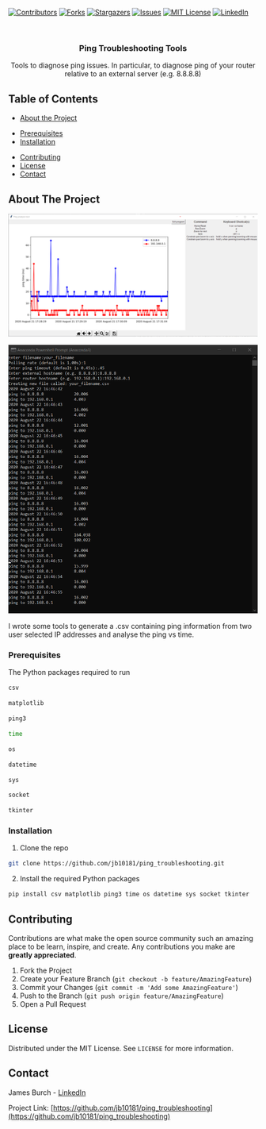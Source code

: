 <!--
*** Thanks for checking out this README Template. If you have a suggestion that would
*** make this better, please fork the repo and create a pull request or simply open
*** an issue with the tag "enhancement".
*** Thanks again! Now go create something AMAZING! :D
***
***
***
*** To avoid retyping too much info. Do a search and replace for the following:
*** github_username, repo, twitter_handle, email
-->





<!-- PROJECT SHIELDS -->
<!--
*** I'm using markdown "reference style" links for readability.
*** Reference links are enclosed in brackets [ ] instead of parentheses ( ).
*** See the bottom of this document for the declaration of the reference variables
*** for contributors-url, forks-url, etc. This is an optional, concise syntax you may use.
*** https://www.markdownguide.org/basic-syntax/#reference-style-links
-->
[![Contributors][contributors-shield]][contributors-url]
[![Forks][forks-shield]][forks-url]
[![Stargazers][stars-shield]][stars-url]
[![Issues][issues-shield]][issues-url]
[![MIT License][license-shield]][license-url]
[![LinkedIn][linkedin-shield]][linkedin-url]



<!-- PROJECT LOGO -->
<br />
<p align="center">
  <!-- <a href="https://github.com/jb10181/ping_troubleshooting">
    <img src="images/logo.png" alt="Logo" width="80" height="80">
  </a> -->

  <h3 align="center">Ping Troubleshooting Tools</h3>

  <p align="center">
    Tools to diagnose ping issues. In particular, to diagnose ping of your router relative to an external server (e.g. 8.8.8.8)
    <br />
    <!-- <a href="https://github.com/jb10181/ping_troubleshooting"><strong>Explore the docs »</strong></a>
    <br />
    <br />
    <a href="https://github.com/jb10181/ping_troubleshooting">View Demo</a>
    ·
    <a href="https://github.com/jb10181/ping_troubleshooting/issues">Report Bug</a>
    ·
    <a href="https://github.com/jb10181/ping_troubleshooting/issues">Request Feature</a> -->
  </p>
</p>



<!-- TABLE OF CONTENTS -->
## Table of Contents

* [About the Project](#about-the-project)
  <!-- * [Built With](#built-with) -->
<!-- * [Getting Started](#getting-started) -->
* [Prerequisites](#prerequisites)
* [Installation](#installation)
<!-- * [Usage](#usage) -->
<!-- * [Roadmap](#roadmap) -->
* [Contributing](#contributing)
* [License](#license)
* [Contact](#contact)
<!-- * [Acknowledgements](#acknowledgements) -->



<!-- ABOUT THE PROJECT -->
## About The Project

[![Ping Troubleshooting Tools Screen Shot][product-screenshot]](https://github.com/jb10181/ping_troubleshooting/blob/master/images/viewer.png)

[![Ping Troubleshooting Tools Screen Shot 2][product-screenshot2]](https://github.com/jb10181/ping_troubleshooting/blob/master/images/generator.png)

<!-- [LinkedIn](https://github.com/jb10181/ping_troubleshooting/blob/master/images/generator.png)
https://github.com/jb10181/ping_troubleshooting/blob/master/images/viewer.png -->

<!-- [![Ping Troubleshooting Tools Screen Shot 2][product-screenshot]](https://github.com/jb10181/ping_troubleshooting/blob/master/images/generator.png) -->

I wrote some tools to generate a .csv containing ping information from two user selected IP addresses and analyse the ping vs time.

<!-- Here's a blank template to get started:
**To avoid retyping too much info. Do a search and replace with your text editor for the following:**
`github_username`, `repo`, `twitter_handle`, `email` -->


<!-- ### Built With

* []()
* []()
* []() -->



<!-- GETTING STARTED -->
<!-- ## Getting Started

To get a local copy up and running follow these simple steps. -->

### Prerequisites

The Python packages required to run
<!-- * Python packages -->
```sh
csv
```
```sh
matplotlib
```
```sh
ping3
```
```sh
time
```
```sh
os
```
```sh
datetime
```
```sh
sys
```
```sh
socket
```
```sh
tkinter
```


### Installation

1. Clone the repo
```sh
git clone https://github.com/jb10181/ping_troubleshooting.git
```
2. Install the required Python packages
```sh
pip install csv matplotlib ping3 time os datetime sys socket tkinter
```



<!-- USAGE EXAMPLES -->
<!-- ## Usage

Use this space to show useful examples of how a project can be used. Additional screenshots, code examples and demos work well in this space. You may also link to more resources.

_For more examples, please refer to the [Documentation](https://example.com)_ -->



<!-- ROADMAP -->
<!-- ## Roadmap

See the [open issues](https://github.com/jb10181/ping_troubleshooting/issues) for a list of proposed features (and known issues). -->



<!-- CONTRIBUTING -->
## Contributing

Contributions are what make the open source community such an amazing place to be learn, inspire, and create. Any contributions you make are **greatly appreciated**.

1. Fork the Project
2. Create your Feature Branch (`git checkout -b feature/AmazingFeature`)
3. Commit your Changes (`git commit -m 'Add some AmazingFeature'`)
4. Push to the Branch (`git push origin feature/AmazingFeature`)
5. Open a Pull Request



<!-- LICENSE -->
## License

Distributed under the MIT License. See `LICENSE` for more information.



<!-- CONTACT -->
## Contact

James Burch - [LinkedIn](https://www.linkedin.com/in/burchj/)

Project Link: [https://github.com/jb10181/ping_troubleshooting](https://github.com/jb10181/ping_troubleshooting)



<!-- ACKNOWLEDGEMENTS -->
<!-- ## Acknowledgements

* []()
* []()
* []() -->





<!-- MARKDOWN LINKS & IMAGES -->
<!-- https://www.markdownguide.org/basic-syntax/#reference-style-links -->
[contributors-shield]: https://img.shields.io/github/contributors/jb10181/ping_troubleshooting.svg?style=flat-square
[contributors-url]: https://github.com/jb10181/ping_troubleshooting/graphs/contributors
[forks-shield]: https://img.shields.io/github/forks/jb10181/ping_troubleshooting.svg?style=flat-square
[forks-url]: https://github.com/jb10181/ping_troubleshooting/network/members
[stars-shield]: https://img.shields.io/github/stars/jb10181/ping_troubleshooting.svg?style=flat-square
[stars-url]: https://github.com/jb10181/ping_troubleshooting/stargazers
[issues-shield]: https://img.shields.io/github/issues/jb10181/ping_troubleshooting.svg?style=flat-square
[issues-url]: https://github.com/jb10181/ping_troubleshooting/issues
[license-shield]: https://img.shields.io/github/license/jb10181/ping_troubleshooting.svg?style=flat-square
[license-url]: https://github.com/jb10181/ping_troubleshooting/blob/master/LICENSE.txt
[linkedin-shield]: https://img.shields.io/badge/-LinkedIn-black.svg?style=flat-square&logo=linkedin&colorB=555
[linkedin-url]: https://www.linkedin.com/in/burchj/
[product-screenshot]: https://github.com/jb10181/ping_troubleshooting/blob/master/images/viewer.png
[product-screenshot2]: https://github.com/jb10181/ping_troubleshooting/blob/master/images/generator.png
